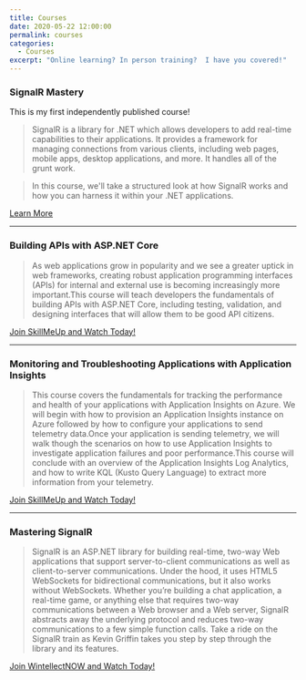 ```yaml
---
title: Courses
date: 2020-05-22 12:00:00
permalink: courses
categories:
  - Courses
excerpt: "Online learning? In person training?  I have you covered!"
---
```


### SignalR Mastery

This is my first independently published course!

> SignalR is a library for .NET which allows developers to add real-time capabilities to their applications.  It provides a framework for managing connections from various clients, including web pages, mobile apps, desktop applications, and more.  It handles all of the grunt work.

> In this course, we'll take a structured look at how SignalR works and how you can harness it within your .NET applications.  

[Learn More](/signalr-mastery)

***

### Building APIs with ASP.NET Core

> As web applications grow in popularity and we see a greater uptick in web frameworks, creating robust application programming interfaces (APIs) for internal and external use is becoming increasingly more important.This course will teach developers the fundamentals of building APIs with ASP.NET Core, including testing, validation, and designing interfaces that will allow them to be good API citizens.  

[Join SkillMeUp and Watch Today!](https://skillmeup.com/courses/player/building-apis-with-asp-net-core)

***

### Monitoring and Troubleshooting Applications with Application Insights

> This course covers the fundamentals for tracking the performance and health of your applications with Application Insights on Azure. We will begin with how to provision an Application Insights instance on Azure followed by how to configure your applications to send telemetry data.Once your application is sending telemetry, we will walk though the scenarios on how to use Application Insights to investigate application failures and poor performance.This course will conclude with an overview of the Application Insights Log Analytics, and how to write KQL (Kusto Query Language) to extract more information from your telemetry.  
  
[Join SkillMeUp and Watch Today!](https://skillmeup.com/courses/player/monitoring-troubleshooting-applications-with-application-insights)

***

### Mastering SignalR

> SignalR is an ASP.NET library for building real-time, two-way Web applications that support server-to-client communications as well as client-to-server communications. Under the hood, it uses HTML5 WebSockets for bidirectional communications, but it also works without WebSockets. Whether you’re building a chat application, a real-time game, or anything else that requires two-way communications between a Web browser and a Web server, SignalR abstracts away the underlying protocol and reduces two-way communications to a few simple function calls. Take a ride on the SignalR train as Kevin Griffin takes you step by step through the library and its features.

[Join WintellectNOW and Watch Today!](https://www.wintellectnow.com/Home/SeriesDetail?seriesId=mastering-signalr)